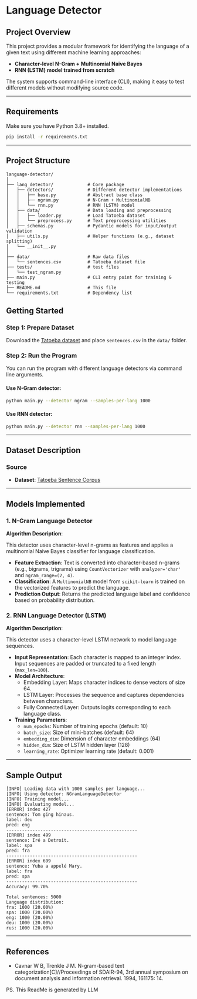 

#  Language Detector


## Project Overview

This project provides a modular framework for identifying the language of a given text using different machine learning approaches:

- **Character-level N-Gram + Multinomial Naive Bayes**
- **RNN (LSTM) model trained from scratch**

The system supports command-line interface (CLI), making it easy to test different models without modifying source code.

---

##  Requirements

Make sure you have Python 3.8+ installed.  



```bash
pip install -r requirements.txt
```

---

## Project Structure

```
language-detector/
│
├── lang_detector/             # Core package
│   ├── detectors/             # Different detector implementations
│   │   ├── base.py            # Abstract base class
│   │   ├── ngram.py           # N-Gram + MultinomialNB
│   │   └── rnn.py             # RNN (LSTM) model
│   ├── data/                  # Data loading and preprocessing
│   │   ├── loader.py          # Load Tatoeba dataset
│   │   └── preprocess.py      # Text preprocessing utilities
│   ├── schemas.py             # Pydantic models for input/output validation
│   ├── utils.py               # Helper functions (e.g., dataset splitting)
│   └── __init__.py
│
├── data/                      # Raw data files
│   └── sentences.csv          # Tatoeba dataset file
├── tests/                     # test files
│   └── test_ngram.py
├── main.py                    # CLI entry point for training & testing
├── README.md                  # This file
└── requirements.txt           # Dependency list
```


## Getting Started

### Step 1: Prepare Dataset

Download the [Tatoeba dataset](https://tatoeba.org/en/downloads) and place `sentences.csv` in the `data/` folder.

### Step 2: Run the Program

You can run the program with different language detectors via command line arguments.

#### Use N-Gram detector:
```bash
python main.py --detector ngram --samples-per-lang 1000
```

#### Use RNN detector:
```bash
python main.py --detector rnn --samples-per-lang 1000
```

---

##  Dataset Description

### Source
- **Dataset**: [Tatoeba Sentence Corpus](https://tatoeba.org/en/downloads)


---

##  Models Implemented


### 1. N-Gram Language Detector

**Algorithm Description**:

This detector uses character-level n-grams as features and applies a multinomial Naive Bayes classifier for language classification.

- **Feature Extraction**: Text is converted into character-based n-grams (e.g., bigrams, trigrams) using `CountVectorizer` with `analyzer='char'` and `ngram_range=(2, 4)`.
- **Classification**: A `MultinomialNB` model from `scikit-learn` is trained on the vectorized features to predict the language.
- **Prediction Output**: Returns the predicted language label and confidence based on probability distribution.

### 2. RNN Language Detector (LSTM)

**Algorithm Description**:

This detector uses a character-level LSTM network to model language sequences.

- **Input Representation**: Each character is mapped to an integer index. Input sequences are padded or truncated to a fixed length (`max_len=100`).
- **Model Architecture**:
  - Embedding Layer: Maps character indices to dense vectors of size 64.
  - LSTM Layer: Processes the sequence and captures dependencies between characters.
  - Fully Connected Layer: Outputs logits corresponding to each language class.
- **Training Parameters**:
  - `num_epochs`: Number of training epochs (default: 10)
  - `batch_size`: Size of mini-batches (default: 64)
  - `embedding_dim`: Dimension of character embeddings (64)
  - `hidden_dim`: Size of LSTM hidden layer (128)
  - `learning_rate`: Optimizer learning rate (default: 0.001)

---

## Sample Output

```
[INFO] Loading data with 1000 samples per language...
[INFO] Using detector: NGramLanguageDetector
[INFO] Training model...
[INFO] Evaluating model...
[ERROR] index 427
sentence: Tom ging hinaus.
label: deu
pred: eng
--------------------------------------------------
[ERROR] index 499
sentence: Iré a Detroit.
label: spa
pred: fra
--------------------------------------------------
[ERROR] index 699
sentence: Yuba a appelé Mary.
label: fra
pred: spa
--------------------------------------------------
Accuracy: 99.70%

Total sentences: 5000
Language distribution:
fra: 1000 (20.00%)
spa: 1000 (20.00%)
eng: 1000 (20.00%)
deu: 1000 (20.00%)
rus: 1000 (20.00%)

```

---

##  References

- Cavnar W B, Trenkle J M. N-gram-based text categorization[C]//Proceedings of SDAIR-94, 3rd annual symposium on document analysis and information retrieval. 1994, 161175: 14.

PS. This ReadMe is generated by LLM